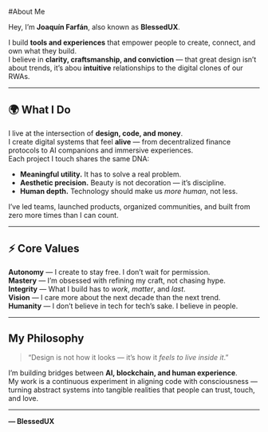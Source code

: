 #About Me

Hey, I’m **Joaquín Farfán**, also known as **BlessedUX**.

I build **tools and experiences** that empower people to create, connect, and own what they build.  
I believe in **clarity, craftsmanship, and conviction** — that great design isn’t about trends, it’s abou **intuitive** relationships to the digital clones of our RWAs.

---

## 🌍 What I Do

I live at the intersection of **design, code, and money**.  
I create digital systems that feel **alive** — from decentralized finance protocols to AI companions and immersive experiences.  
Each project I touch shares the same DNA:

- **Meaningful utility.** It has to solve a real problem.
- **Aesthetic precision.** Beauty is not decoration — it’s discipline.
- **Human depth.** Technology should make us _more human_, not less.

I’ve led teams, launched products, organized communities, and built from zero more times than I can count.

---

## ⚡ Core Values

**Autonomy** — I create to stay free. I don’t wait for permission.  
**Mastery** — I’m obsessed with refining my craft, not chasing hype.  
**Integrity** — What I build has to _work_, _matter_, and _last_.  
**Vision** — I care more about the next decade than the next trend.  
**Humanity** — I don’t believe in tech for tech’s sake. I believe in people.

---

## My Philosophy

> “Design is not how it looks — it’s how it _feels to live inside it_.”

I’m building bridges between **AI, blockchain, and human experience**.  
My work is a continuous experiment in aligning code with consciousness —  
turning abstract systems into tangible realities that people can trust, touch, and love.

---

**— BlessedUX**
